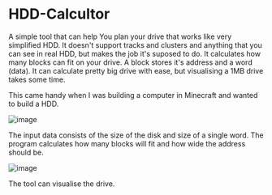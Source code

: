 # HDD-Calcultor
A simple tool that can help You plan your drive that works like very simplified HDD. It doesn't support tracks and clusters and anything that you can see in real HDD, but makes the job it's suposed to do.
It calculates how many blocks can fit on your drive. A block stores it's address and a word (data). It can calculate pretty big drive with ease, but visualising a 1MB drive takes some time.

This came handy when I was building a computer in Minecraft and wanted to build a HDD.

![image](https://github.com/WiktorGorecki/HDD-Calcultor/assets/60294931/2bd84390-d094-4d5e-874d-d16e347c0188)

The input data consists of the size of the disk and size of a single word.
The program calculates how many blocks will fit and how wide the address should be.

![image](https://github.com/WiktorGorecki/HDD-Calcultor/assets/60294931/6f92d5b3-bfd0-4d34-a8d2-6e8b0a910418)

The tool can visualise the drive.
